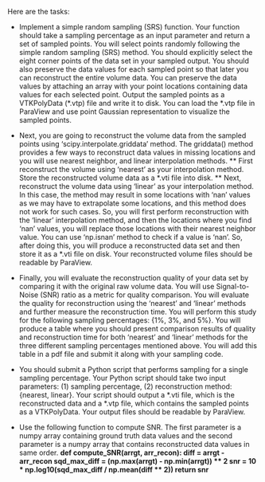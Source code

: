 Here are the tasks:
*  Implement a simple random sampling (SRS) function. Your function should take a sampling percentage as an input parameter and return a set of sampled points. You will select points randomly following the simple random sampling (SRS) method. You should explicitly select the eight corner points of the data set in your sampled output. You should also preserve the data values for each sampled point so that later you can reconstruct the entire volume data. You can preserve the data values by attaching an array with your point locations containing data values for each selected point. Output the sampled points as a VTKPolyData (*.vtp) file and write it to disk. You can load the *.vtp file in ParaView and use point Gaussian representation to visualize the sampled points.
* Next, you are going to reconstruct the volume data from the sampled points using ‘scipy.interpolate.griddata’ method. The griddata() method provides a few ways to reconstruct data values in missing locations and you will use nearest neighbor, and linear interpolation methods.
** First reconstruct the volume using ‘nearest’ as your interpolation method. Store the reconstructed volume data as a *.vti file into disk.
** Next, reconstruct the volume data using ‘linear’ as your interpolation method. In this case, the method may result in some locations with ‘nan’ values as we may have to extrapolate some locations, and this method does not work for such cases. So, you will first perform reconstruction with the ‘linear’ interpolation method, and then the locations where you find ‘nan’ values, you will replace those locations with their nearest neighbor value. You can use ‘np.isnan’ method to check if a value is ‘nan’. So, after doing this, you will produce a reconstructed data set and then store it as a *.vti file on disk. Your reconstructed volume files should be readable by ParaView.
* Finally, you will evaluate the reconstruction quality of your data set by comparing it with the original raw volume data. You will use Signal-to-Noise (SNR) ratio as a metric for quality comparison. You will evaluate the quality for reconstruction using the ‘nearest’ and ‘linear’ methods and further measure the reconstruction time. You will perform this study for the following sampling percentages: {1%, 3%, and 5%}. You will produce a table where you should present comparison results of quality and reconstruction time for both ‘nearest’ and ‘linear’ methods for the three different sampling percentages mentioned above. You will add this table in a pdf file and submit it along with your sampling code.
* You should submit a Python script that performs sampling for a single sampling percentage. Your Python script should take two input parameters: (1) sampling percentage, (2) reconstruction method: {nearest, linear}. Your script should output a *.vti file, which is the reconstructed data and a *.vtp file, which contains the sampled points as a VTKPolyData. Your output files should be readable by ParaView.

* Use the following function to compute SNR. The first parameter is a numpy array containing ground truth data values and the second parameter is a numpy array that contains reconstructed data values in same order.
**def compute_SNR(arrgt, arr_recon):
    diff = arrgt - arr_recon
    sqd_max_diff = (np.max(arrgt) - np.min(arrgt)) ** 2
    snr = 10 * np.log10(sqd_max_diff / np.mean(diff ** 2))
    return snr**
